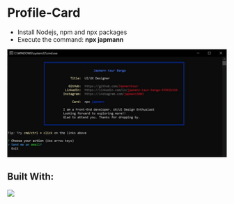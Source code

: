 # Profile-Card
* Install Nodejs, npm and npx packages
* Execute the command: **npx japmann**

<p align="center">
  <img src="card.JPG"
  title = "Japmann's Profile Card">
</p>


## Built With:
<a href="https://www.javascript.com/"><img src="https://img.shields.io/static/v1?label=Javascript&message=ES5&color=green&link=https://www.javascript.com/" /></a>
